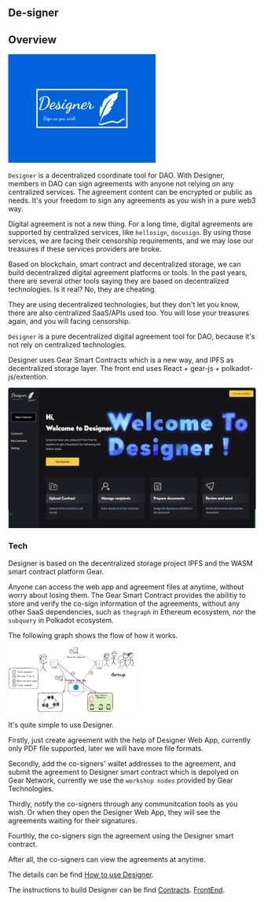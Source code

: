 ## De-signer

## Overview


<img src="./docs/designer-logo.svg" style="width:300px" />


`Designer` is a decentralized coordinate tool for DAO. With Designer, members in DAO can sign agreements with anyone not relying on any centralized services. The agreement content can be encrypted or public as needs. It's your freedom to sign any agreements as you wish in a pure web3 way.

Digital agreement is not a new thing. For a long time, digital agreements are supported by centralized services, like `hellosign`, `docusign`. By using those services, we are facing their censorship requirements, and we may lose our treasures if these services providers are broke.

Based on blockchain, smart contract and decentralized storage, we can build decentralized digital agreement platforms or tools. In the past years, there are several other tools saying they are based on decentralized technologies. Is it real? No, they are cheating.

They are using decentralized technologies, but they don't let you know, there are also centralized SaaS/APIs used too. You will lose your treasures again, and you will facing censorship.

`Designer` is a pure decentralized digital agreement tool for DAO, because it's not rely on centralized technologies.

Designer uses Gear Smart Contracts which is a new way, and IPFS as decentralized storage layer. The front end uses React + gear-js + polkadot-js/extention.

![](./docs/designer-home.png)

### Tech

Designer is based on the decentralized storage project IPFS and the WASM smart contract platform Gear.


Anyone can access the web app and agreement files at anytime, without worry about losing them. The Gear Smart Contract provides the abilitiy to store and verify the co-sign information of the agreements, without any other SaaS dependencies, such as `thegraph` in Ethereum ecosystem, nor the `subquery` in Polkadot ecosystem.

The following graph shows the flow of how it works.

<img src="./docs/flow.png" style="zoom: 25%;" />

It's quite simple to use Designer.

Firstly, just create agreement with the help of Designer Web App, currently only PDF file supported, later we will have more file formats.

Secondly, add the co-signers' wallet addresses to the agreement, and submit the agreement to Designer smart contract which is depolyed on Gear Network, currently we use the `workshop nodes` provided by Gear Technologies.

Thirdly, notify the co-signers through any communitcation tools as you wish. Or when they open the Designer Web App, they will see the agreements waiting for their signatures.

Fourthly, the co-signers sign the agreement using the Designer smart contract.

After all, the co-signers can view the agreements at anytime.

The details can be find [How to use Designer](./docs/howto.md).

The instructions to build Designer can be find 
[Contracts](./tree/main/contracts/README.md).
[FrontEnd](./tree/main/frontend/README.md).





